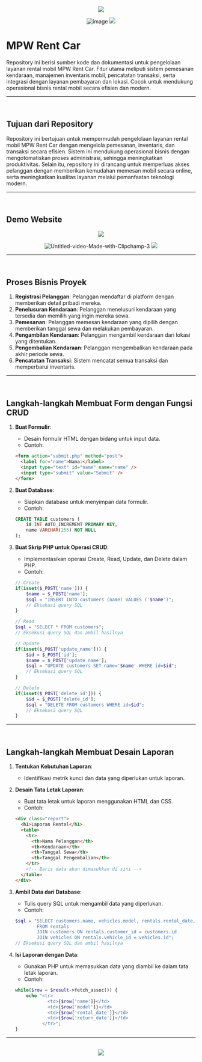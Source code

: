 <div align=center>

<img src="https://capsule-render.vercel.app/api?type=waving&height=100&color=20:06D001,100:F0F0F0&section=footer&reversal=false&textBg=false&fontAlignY=50&descAlign=48&descAlignY=59"/>

![image](https://github.com/user-attachments/assets/cce2f919-d8f7-4159-94db-fae909ee292d)
<img src="https://capsule-render.vercel.app/api?type=waving&height=100&color=20:06D001,100:F0F0F0&section=header&reversal=false&textBg=false&fontAlignY=50&descAlign=48&descAlignY=59"/>

</div>

# MPW Rent Car

Repository ini berisi sumber kode dan dokumentasi untuk pengelolaan layanan rental mobil MPW Rent Car. Fitur utama meliputi sistem pemesanan kendaraan, manajemen inventaris mobil, pencatatan transaksi, serta integrasi dengan layanan pembayaran dan lokasi. Cocok untuk mendukung operasional bisnis rental mobil secara efisien dan modern.

<hr><br>

## Tujuan dari Repository

Repository ini bertujuan untuk mempermudah pengelolaan layanan rental mobil MPW Rent Car dengan mengelola pemesanan, inventaris, dan transaksi secara efisien. Sistem ini mendukung operasional bisnis dengan mengotomatiskan proses administrasi, sehingga meningkatkan produktivitas. Selain itu, repository ini dirancang untuk memperluas akses pelanggan dengan memberikan kemudahan memesan mobil secara online, serta meningkatkan kualitas layanan melalui pemanfaatan teknologi modern.

<hr><br>

## Demo Website


<div align=center>

<img src="https://capsule-render.vercel.app/api?type=waving&height=100&color=20:06D001,100:F0F0F0&section=footer&reversal=false&textBg=false&fontAlignY=50&descAlign=48&descAlignY=59"/>

![Untitled-video-Made-with-Clipchamp-_3_](https://github.com/user-attachments/assets/1932ab8b-8624-4e65-9af9-cc27dc59f408)
<img src="https://capsule-render.vercel.app/api?type=waving&height=100&color=20:06D001,100:F0F0F0&section=header&reversal=false&textBg=false&fontAlignY=50&descAlign=48&descAlignY=59"/>

</div>

<hr><br>

## Proses Bisnis Proyek

1. **Registrasi Pelanggan**: Pelanggan mendaftar di platform dengan memberikan detail pribadi mereka.
2. **Penelusuran Kendaraan**: Pelanggan menelusuri kendaraan yang tersedia dan memilih yang ingin mereka sewa.
3. **Pemesanan**: Pelanggan memesan kendaraan yang dipilih dengan memberikan tanggal sewa dan melakukan pembayaran.
4. **Pengambilan Kendaraan**: Pelanggan mengambil kendaraan dari lokasi yang ditentukan.
5. **Pengembalian Kendaraan**: Pelanggan mengembalikan kendaraan pada akhir periode sewa.
6. **Pencatatan Transaksi**: Sistem mencatat semua transaksi dan memperbarui inventaris.

<hr><br>

## Langkah-langkah Membuat Form dengan Fungsi CRUD

1. **Buat Formulir**:

   - Desain formulir HTML dengan bidang untuk input data.
   - Contoh:

   ```html
   <form action="submit.php" method="post">
     <label for="name">Nama:</label>
     <input type="text" id="name" name="name" />
     <input type="submit" value="Submit" />
   </form>
   ```

2. **Buat Database**:

   - Siapkan database untuk menyimpan data formulir.
   - Contoh:

   ```sql
   CREATE TABLE customers (
       id INT AUTO_INCREMENT PRIMARY KEY,
       name VARCHAR(255) NOT NULL
   );
   ```

3. **Buat Skrip PHP untuk Operasi CRUD**:

   - Implementasikan operasi Create, Read, Update, dan Delete dalam PHP.
   - Contoh:

   ```php
   // Create
   if(isset($_POST['name'])) {
       $name = $_POST['name'];
       $sql = "INSERT INTO customers (name) VALUES ('$name')";
       // Eksekusi query SQL
   }

   // Read
   $sql = "SELECT * FROM customers";
   // Eksekusi query SQL dan ambil hasilnya

   // Update
   if(isset($_POST['update_name'])) {
       $id = $_POST['id'];
       $name = $_POST['update_name'];
       $sql = "UPDATE customers SET name='$name' WHERE id=$id";
       // Eksekusi query SQL
   }

   // Delete
   if(isset($_POST['delete_id'])) {
       $id = $_POST['delete_id'];
       $sql = "DELETE FROM customers WHERE id=$id";
       // Eksekusi query SQL
   }
   ```

<hr><br>

## Langkah-langkah Membuat Desain Laporan

1. **Tentukan Kebutuhan Laporan**:

   - Identifikasi metrik kunci dan data yang diperlukan untuk laporan.

2. **Desain Tata Letak Laporan**:

   - Buat tata letak untuk laporan menggunakan HTML dan CSS.
   - Contoh:

   ```html
   <div class="report">
     <h1>Laporan Rental</h1>
     <table>
       <tr>
         <th>Nama Pelanggan</th>
         <th>Kendaraan</th>
         <th>Tanggal Sewa</th>
         <th>Tanggal Pengembalian</th>
       </tr>
       <!-- Baris data akan dimasukkan di sini -->
     </table>
   </div>
   ```

3. **Ambil Data dari Database**:

   - Tulis query SQL untuk mengambil data yang diperlukan.
   - Contoh:

   ```php
   $sql = "SELECT customers.name, vehicles.model, rentals.rental_date, rentals.return_date
           FROM rentals
           JOIN customers ON rentals.customer_id = customers.id
           JOIN vehicles ON rentals.vehicle_id = vehicles.id";
   // Eksekusi query SQL dan ambil hasilnya
   ```

4. **Isi Laporan dengan Data**:
   - Gunakan PHP untuk memasukkan data yang diambil ke dalam tata letak laporan.
   - Contoh:
   ```php
   while($row = $result->fetch_assoc()) {
       echo "<tr>
               <td>{$row['name']}</td>
               <td>{$row['model']}</td>
               <td>{$row['rental_date']}</td>
               <td>{$row['return_date']}</td>
             </tr>";
   }
   ```

<hr><br>

<div align="center">
  <a href="https://www.instagram.com/guanshiyin_/">
     <img src="https://capsule-render.vercel.app/api?type=waving&height=200&color=20:06D001,100:F0F0F0&section=footer&reversal=false&textBg=false&fontAlignY=50&descAlign=48&descAlignY=59"/>
  </a>
</div>
